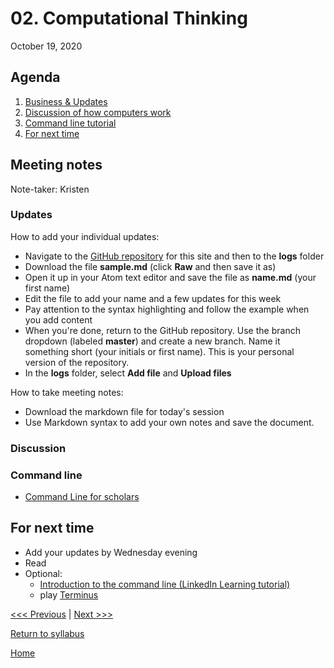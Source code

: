 # 02. Computational Thinking
October 19, 2020

## Agenda
1. [Business & Updates](#meeting-notes)
2. [Discussion of how computers work](#discussion)
3. [Command line tutorial](#command-line)
3. [For next time](#for-next-time)

## Meeting notes
Note-taker: Kristen

### Updates

How to add your individual updates:
- Navigate to the [GitHub repository](https://github.com/digbmc/dsgf-20-21) for this site and then to the **logs** folder
- Download the file **sample.md** (click **Raw** and then save it as)
- Open it up in your Atom text editor and save the file as **name.md** (your first name)
- Edit the file to add your name and a few updates for this week
- Pay attention to the syntax highlighting and follow the example when you add content
- When you're done, return to the GitHub repository. Use the branch dropdown (labeled **master**) and create a new branch. Name it something short (your initials or first name). This is your personal version of the repository.
- In the **logs** folder, select **Add file** and **Upload files**

How to take meeting notes:
- Download the markdown file for today's session
- Use Markdown syntax to add your own notes and save the document.

### Discussion

### Command line

- [Command Line for scholars](https://github.com/tri-cods/command-line)

## For next time
- Add your updates by Wednesday evening
- Read
- Optional:
  - [Introduction to the command line (LinkedIn Learning tutorial)](https://www.linkedin.com/learning/learning-linux-command-line-2/)
  - play [Terminus](https://web.mit.edu/mprat/Public/web/Terminus/Web/main.html)

[<<< Previous](/01-intro.md) | [Next >>>]()

[Return to syllabus](../syllabus.md)

[Home](../README.md)
